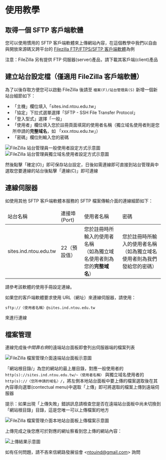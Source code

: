 # 使用教學
## 取得一個 SFTP 客戶端軟體
您可以使用慣用的 SFTP 客戶端軟體來上傳網站內容，在這個教學中我們以自由與開放來源碼又跨平台的 [Filezilla FTP/FTPS/SFTP 客戶端軟體](https://filezilla-project.org/)為例

注意：FileZilla 另有提供 FTP 伺服器(server)產品，請下載其客戶端(client)產品

## 建立站台設定檔（僅適用 FileZilla 客戶端軟體）
為了以後存取方便您可以啟動 FileZilla 後請至 `檔案(F)/站台管理員(S)` 新增一個新站台細節如下：

* 「主機」欄位填入「sites.ind.ntou.edu.tw」
* 「協定」下拉式選單選擇「SFTP - SSH File Transfer Protocol」
* 「登入型式」選擇「一般」
* 「使用者」欄位填入您於註冊頁面填寫的使用者名稱（獨立域名使用者則是您所申請的**完整域名**，如 「xxx.ntou.edu.tw」）
* 「密碼」欄位則輸入您的密碼

![FileZilla 站台管理員一般使用者設定方式示意圖](assets/pictures/tutorial-filezilla-site-manager-regular-user-example.png)  
![FileZilla 站台管理員獨立域名使用者設定方式示意圖](assets/pictures/tutorial-filezilla-site-manager-individual-domain-user-example.png)

然後點擊「確定(O)」即可保存站台設定，日後如需連線即可直接到站台管理員中選取您要連線的站台後點擊「連線(C)」即可連線

## 連線伺服器
如使用其他 SFTP 客戶端軟體本服務的 SFTP 檔案傳輸介面的連線細節如下：

<table>
	<thead>
		<tr><td>站台名稱</td><td>連接埠(Port)</td><td>使用者名稱</td><td>密碼</td></tr>
	</thead>
	<tbody>
		<tr><td>sites.ind.ntou.edu.tw</td><td>22（預設值）</td><td>您於註冊時所輸入的使用者名稱<br />（如為獨立域名使用者則為您的<strong>完整域名</strong>）</td><td>您於註冊時所輸入的使用者名稱<br />（如為獨立域名使用者則為我們發給您的密碼）</td></tr>
	</tbody>
</table>

請參考該軟體的使用手冊設定連線。

如果您的客戶端軟體要求使用 URL（網址）來連線伺服器，請使用：

    sftp://〈使用者名稱〉@sites.ind.ntou.edu.tw

來進行連線

## 檔案管理
連線完成後*中間靠右側*的遠端站台面板即會列出伺服器端的檔案列表

![FileZilla 檔案管理介面遠端站台面板示意圖](assets/pictures/tutorial-filezilla-file-manager-remote-panel-rootdir.png)

「網站根目錄/」為您的網站的最上層目錄，對應一般使用者的 `http(s)://sites.ind.ntou.edu.tw/~〈使用者名稱〉` 與獨立域名使用者的 `http(s)://〈您所申請的域名〉/`，將左側本地站台面板中要上傳的檔案選取後在其內容導向選單(contectual menu)中選取「上傳」即可將選取的檔案上傳到遠端伺服器

提示：如果出現「上傳失敗」錯誤訊息請檢查您是否在遠端站台面板中尚未切換到「網站根目錄」目錄，這是您唯一可以上傳檔案的地方

![FileZilla 檔案管理介面本地站台面板上傳檔案示意圖](assets/pictures/tutorial-filezilla-file-manager-local-panel-file-upload.png)

上傳完成之後您應可於對應的網址察看到您上傳的網站內容：

![上傳結果示意圖](assets/pictures/tutorial-individual-domain-upload-result.png)

如有任何問題，請不吝來信網路發展協會 &lt;<ntouind@gmail.com>&gt; 詢問